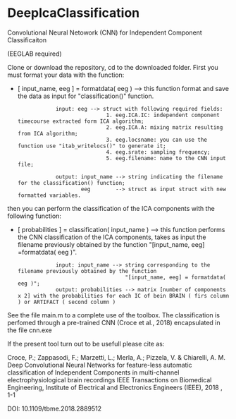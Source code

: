 # DeepIcaClassification
Convolutional Neural Netowork (CNN) for Independent Component Classificaiton

(EEGLAB required)

Clone or download the repository, cd to the downloaded folder. 
First you must format your data with the function: 

- [ input_name, eeg ] = formatdata( eeg ) --> this function format and save the data as input for "classification()" function.
                  
                  input: eeg --> struct with following required fields: 
                                  1. eeg.ICA.IC: independent component timecourse extracted form ICA algorithm;
                                  2. eeg.ICA.A: mixing matrix resulting from ICA algorithm;
                                  3. eeg.locsname: you can use the function use "itab_writelocs()" to generate it; 
                                  4. eeg.srate: sampling frequency; 
                                  5. eeg.filename: name to the CNN input file;
                  
                  output: input_name --> string indicating the filename for the classification() function; 
                          eeg        --> struct as input struct with new formatted variables.
                          
then you can perform the classification of the ICA components with the following function:

- [ probabilities ] = classification( input_name ) --> this function performs the CNN classification of the ICA components,                                                          takes as input the filename previously obtained by 
                                                       the function "[input_name, eeg] =formatdata( eeg )".
                                                       
                  input: input_name --> string corresponding to the filename previously obtained by the function 
                                        "[input_name, eeg] = formatdata( eeg )";
                  output: probabilities --> matrix [number of components x 2] with the probabilities for each IC of bein BRAIN ( firs column ) or ARTIFACT ( second column )
                  
                  
See the file main.m to a complete use of the toolbox. The classification is perfomed through a pre-trained CNN (Croce et al., 2018) encapsulated in the file cnn.exe

If the present tool turn out to be usefull please cite as:

Croce, P.; Zappasodi, F.; Marzetti, L.; Merla, A.; Pizzela, V. & Chiarelli, A. M.
Deep Convolutional Neural Networks for feature-less automatic classification of Independent Components in multi-channel electrophysiological brain recordings 
IEEE Transactions on Biomedical Engineering, Institute of Electrical and Electronics Engineers (IEEE), 2018 , 1-1

DOI: 10.1109/tbme.2018.2889512
